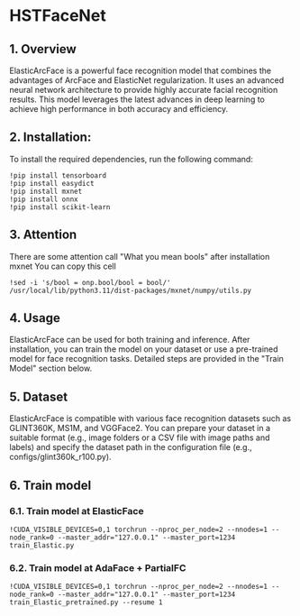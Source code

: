 # HSTFaceNet

## 1. Overview
ElasticArcFace is a powerful face recognition model that combines the advantages of ArcFace and ElasticNet regularization. It uses an advanced neural network architecture to provide highly accurate facial recognition results. This model leverages the latest advances in deep learning to achieve high performance in both accuracy and efficiency.

## 2. Installation:
To install the required dependencies, run the following command:

```shell
!pip install tensorboard
!pip install easydict
!pip install mxnet
!pip install onnx
!pip install scikit-learn
```

## 3. Attention
There are some attention call "What you mean bools" after installation mxnet
You can copy this cell
```shell
!sed -i 's/bool = onp.bool/bool = bool/' /usr/local/lib/python3.11/dist-packages/mxnet/numpy/utils.py
```

## 4. Usage
ElasticArcFace can be used for both training and inference. After installation, you can train the model on your dataset or use a pre-trained model for face recognition tasks. Detailed steps are provided in the "Train Model" section below.

## 5. Dataset
ElasticArcFace is compatible with various face recognition datasets such as GLINT360K, MS1M, and VGGFace2. You can prepare your dataset in a suitable format (e.g., image folders or a CSV file with image paths and labels) and specify the dataset path in the configuration file (e.g., configs/glint360k_r100.py).

## 6. Train model
### 6.1. Train model at ElasticFace
```shell
!CUDA_VISIBLE_DEVICES=0,1 torchrun --nproc_per_node=2 --nnodes=1 --node_rank=0 --master_addr="127.0.0.1" --master_port=1234 train_Elastic.py 
```

### 6.2. Train model at AdaFace + PartialFC
```shell
!CUDA_VISIBLE_DEVICES=0,1 torchrun --nproc_per_node=2 --nnodes=1 --node_rank=0 --master_addr="127.0.0.1" --master_port=1234 train_Elastic_pretrained.py --resume 1
```
